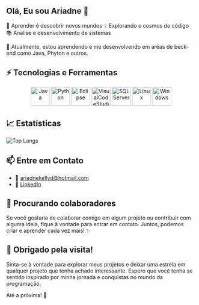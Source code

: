 <!-- Bem-vindo ao Meu Universo 🚀 -->

## Olá, Eu sou Ariadne 🌟

🚀 Aprender é descobrir novos mundos
💡 Explorando o cosmos do código
📚 Analise e desenvolvimento de sistemas
 
🌱 Atualmente, estou aprendendo e me desenvolvendo em aréas de beck-end como Java, Phyton e outros.

## ⚡ Tecnologias e Ferramentas

<div align="center">
  <img src="https://github.com/Ariadnek/imagens/blob/main/images/5968343.png" alt="Java" width="50" height="50">
  <img src="https://github.com/Ariadnek/imagens/blob/main/images/Python_icon_(black_and_white).svg.png" alt="Python" width="50" height="50">
  <img src="https://github.com/Ariadnek/imagens/blob/main/images/images.png" alt="Eclipse" width="50" height="50">
  <img src="https://github.com/Ariadnek/imagens/blob/main/images/logo@3x.png" alt="VisualCodeStudio" width="50" height="50">
  <img src="https://github.com/Ariadnek/imagens/blob/main/images/png-transparent-microsoft-sql-server-microsoft-azure-sql-database-table-table-furniture-text-logo.png" alt="SQLServer" width="50" height="50">
  <img src="https://github.com/Ariadnek/imagens/blob/main/images/25719.png" alt="Linux" width="50" height="50">
   <img src="https://github.com/Ariadnek/imagens/blob/main/3373461.png" alt="Windows" width="50" height="50">
 
</div>

## 📈 Estatísticas

![Top Langs](https://github-readme-stats.vercel.app/api/top-langs/?username=Ariadnek&layout=compact)

## 📫 Entre em Contato

- 📧 ariadnekellyd@hotmail.com
- 💬 [LinkedIn](https://www.linkedin.com/in/ariadne-damasceno-75b617222/)

## 🚀 Procurando colaboradores

Se você gostaria de colaborar comigo em algum projeto ou contribuir com alguma ideia, fique à vontade para entrar em contato. Juntos, podemos criar e aprender cada vez mais! ✨

## 🎉 Obrigado pela visita!

Sinta-se à vontade para explorar meus projetos e deixar uma estrela em qualquer projeto que tenha achado interessante. Espero que você tenha se sentido inspirado por minha jornada e conquistas no mundo da programação.

Até a próxima! 👋
